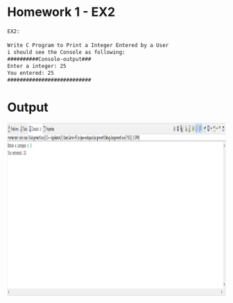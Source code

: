 # Homework 1 - EX2

```
EX2:

Write C Program to Print a Integer Entered by a User
i should see the Console as following:
##########Console-output###
Enter a integer: 25
You entered: 25
###########################
```

# Output

<img src="./Output_EX2.png" width="1080" height="399">